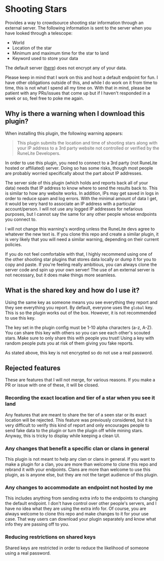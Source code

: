 # Shooting Stars
Provides a way to crowdsource shooting star information through an external server.
The following information is sent to the server when you have looked through a telescope:
* World
* Location of the star
* Minimum and maximum time for the star to land
* Keyword used to store your data

The default server ([here](https://github.com/andmcadams/shooting-stars-server)) does not encrypt any of your data.

Please keep in mind that I work on this and host a default endpoint for fun. I have other obligations outside of this,
and while I do work on it from time to time, this is not what I spend all my time on. With that in mind, please be
patient with any PRs/issues that come up but if I haven't responded in a week or so, feel free to poke me again.

## Why is there a warning when I download this plugin?
When installing this plugin, the following warning appears:

> This plugin submits the location and time of shooting stars along with your IP address to a 3rd party website not controlled or verified by the RuneLite Developers.

In order to use this plugin, you need to connect to a 3rd party (not RuneLite hosted or affiliated) server. Doing so has
some risks, though most people are probably worried specifically about the part about IP addresses.

The server side of this plugin (which holds and reports back all of your data) needs that IP address to know where to 
send the results back to. This is similar to how any website works. In addition, IPs may get saved in logs in order to
reduce spam and log errors. With the minimal amount of data I get, it would be very hard to associate an IP address with
a particular account/person. I will not use any logged IP addresses for nefarious purposes, but I cannot say the same
for any other people whose endpoints you connect to.

I will not change this warning's wording unless the RuneLite devs agree to whatever the new text is.
If you clone this repo and create a similar plugin, it is very likely
that you will need a similar warning, depending on their current policies.

If you do not feel comfortable with that, I highly recommend using one of the other shooting
star plugins that stores data locally or dump it for you to copy and paste.
If you're feeling really ambitious, you can always clone the server code and spin up your own server!
The use of an external server is not necessary, but it does make things more seamless.

## What is the shared key and how do I use it?
Using the same key as someone means you see everything they report and they see everything you report. By default,
everyone uses the `global` key. This is so the plugin works out of the box. However, it is not recommended to use this
key.

The key set in the plugin config must be 1-10 alpha characters (a-z, A-Z). You can share this key with others so you can see each
other's scouted stars.
Make sure to only share this with people you trust! Using a key with random people puts you at risk of them giving you fake reports.

As stated above, this key is not encrypted so do not use a real password.

## Rejected features
These are features that I will not merge, for various reasons. If you make a PR or issue with one of these, it will be
closed.

### Recording the exact location and tier of a star when you see it land
Any features that are meant to share the tier of a seen star or its exact location will be rejected. This feature was
previously considered, but it is very difficult to verify this kind of report and only encourages people to send fake
data to the plugin or turn the plugin off while mining stars. Anyway, this is tricky to display while keeping a clean
UI.

### Any changes that benefit a specific clan or clans in general
This plugin is not meant to help any clan or clans in general. If you want to make a plugin for a clan, you are more
than welcome to clone this repo and rebrand it with your endpoints. Clans are more than welcome to use this plugin,
as is anyone else, but they are not the target audience of this plugin.

### Any changes to accommodate an endpoint not hosted by me
This includes anything from sending extra info to the endpoints to changing the default endpoint. I don't have control
over other people's servers, and I have no idea what they are using the extra info for. Of course, you are always welcome
to clone this repo and make changes to it for your use case. That way users can download your plugin separately and know
what info they are passing off to you.

### Reducing restrictions on shared keys 
Shared keys are restricted in order to reduce the likelihood of someone using a real password.